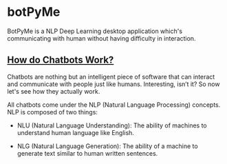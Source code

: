# botPyMe
BotPyMe is a NLP Deep Learning desktop application which's communicating with human without having difficulty in interaction.

## [How do Chatbots Work?](https://dzone.com)

Chatbots are nothing but an intelligent piece of software that can interact and communicate with people just like humans. Interesting, isn’t it? So now let's see how they actually work.

All chatbots come under the NLP (Natural Language Processing) concepts. NLP is composed of two things:

- NLU (Natural Language Understanding): The ability of machines to understand human language like English.

- NLG (Natural Language Generation): The ability of a machine to generate text similar to human written sentences.
